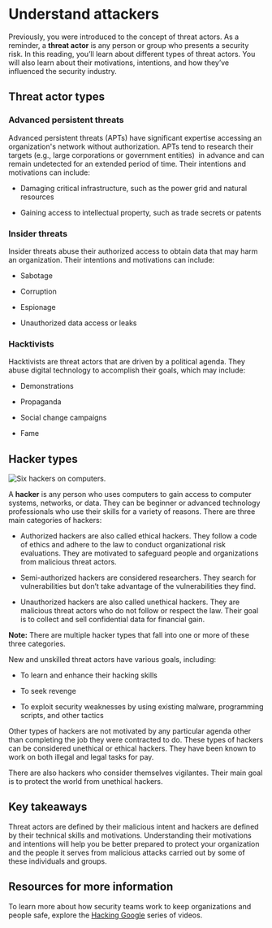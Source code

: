 # Understand attackers

Previously, you were introduced to the concept of threat actors. As a reminder, a **threat actor** is any person or group who presents a security risk. In this reading, you’ll learn about different types of threat actors. You will also learn about their motivations, intentions, and how they’ve influenced the security industry.

## Threat actor types

### **Advanced persistent threats**

Advanced persistent threats (APTs) have significant expertise accessing an organization's network without authorization. APTs tend to research their targets (e.g., large corporations or government entities)  in advance and can remain undetected for an extended period of time. Their intentions and motivations can include:

- Damaging critical infrastructure, such as the power grid and natural resources
    
- Gaining access to intellectual property, such as trade secrets or patents
    

### **Insider threats**

Insider threats abuse their authorized access to obtain data that may harm an organization. Their intentions and motivations can include: 

- Sabotage
    
- Corruption
    
- Espionage
    
- Unauthorized data access or leaks 
    

### **Hacktivists**

Hacktivists are threat actors that are driven by a political agenda. They abuse digital technology to accomplish their goals, which may include: 

- Demonstrations
    
- Propaganda
    
- Social change campaigns
    
- Fame
    

## Hacker types

![Six hackers on computers.](https://d3c33hcgiwev3.cloudfront.net/imageAssetProxy.v1/OHc71ylUQoWnWRkgeKXEgw_2c16d4ed0420478c938c9af9257ccff1_image1.png?expiry=1716508800000&hmac=Lt2yxeS2aUHZ_yDfdGERiepJfxafOo1TaNEu1kle3ig)

A **hacker** is any person who uses computers to gain access to computer systems, networks, or data. They can be beginner or advanced technology professionals who use their skills for a variety of reasons. There are three main categories of hackers:

- Authorized hackers are also called ethical hackers. They follow a code of ethics and adhere to the law to conduct organizational risk evaluations. They are motivated to safeguard people and organizations from malicious threat actors.
    
- Semi-authorized hackers are considered researchers. They search for vulnerabilities but don’t take advantage of the vulnerabilities they find.
    
- Unauthorized hackers are also called unethical hackers. They are malicious threat actors who do not follow or respect the law. Their goal is to collect and sell confidential data for financial gain. 
    

**Note:** There are multiple hacker types that fall into one or more of these three categories.

New and unskilled threat actors have various goals, including: 

- To learn and enhance their hacking skills
    
- To seek revenge
    
- To exploit security weaknesses by using existing malware, programming scripts, and other tactics 
    

Other types of hackers are not motivated by any particular agenda other than completing the job they were contracted to do. These types of hackers can be considered unethical or ethical hackers. They have been known to work on both illegal and legal tasks for pay.

There are also hackers who consider themselves vigilantes. Their main goal is to protect the world from unethical hackers.

## Key takeaways

Threat actors are defined by their malicious intent and hackers are defined by their technical skills and motivations. Understanding their motivations and intentions will help you be better prepared to protect your organization and the people it serves from malicious attacks carried out by some of these individuals and groups. 

## Resources for more information

To learn more about how security teams work to keep organizations and people safe, explore the [Hacking Google](https://www.youtube.com/playlist?list=PL590L5WQmH8dsxxz7ooJAgmijwOz0lh2H) series of videos.